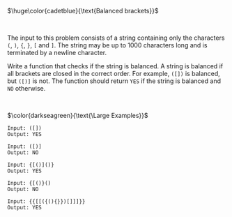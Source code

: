 $\huge\color{cadetblue}{\text{Balanced brackets}}$

<br/>

The input to this problem consists of a string containing only the characters `(`, `)`, `{`, `}`, `[` and `]`. The string may be up to 1000 characters long and is terminated by a newline character.

Write a function that checks if the string is balanced. A string is balanced if all brackets are closed in the correct order. For example, `([])` is balanced, but `([)]` is not. The function should return `YES` if the string is balanced and `NO` otherwise.

<br/>

$\color{darkseagreen}{\text{\Large Examples}}$

```text
Input: ([])
Output: YES

Input: ([)]
Output: NO

Input: {[()]()}
Output: YES

Input: {[()}()
Output: NO

Input: {{[[({(){}})[]]]}}
Output: YES
```
